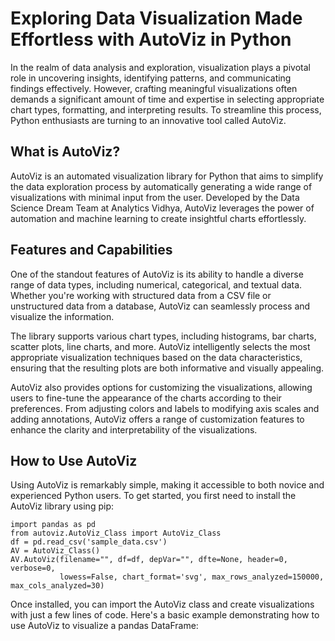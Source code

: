 # Exploring Data Visualization Made Effortless with AutoViz in Python

In the realm of data analysis and exploration, visualization plays a pivotal role in uncovering insights, identifying patterns, and communicating findings effectively. However, crafting meaningful visualizations often demands a significant amount of time and expertise in selecting appropriate chart types, formatting, and interpreting results. To streamline this process, Python enthusiasts are turning to an innovative tool called AutoViz.

## What is AutoViz?

AutoViz is an automated visualization library for Python that aims to simplify the data exploration process by automatically generating a wide range of visualizations with minimal input from the user. Developed by the Data Science Dream Team at Analytics Vidhya, AutoViz leverages the power of automation and machine learning to create insightful charts effortlessly.

## Features and Capabilities

One of the standout features of AutoViz is its ability to handle a diverse range of data types, including numerical, categorical, and textual data. Whether you're working with structured data from a CSV file or unstructured data from a database, AutoViz can seamlessly process and visualize the information.

The library supports various chart types, including histograms, bar charts, scatter plots, line charts, and more. AutoViz intelligently selects the most appropriate visualization techniques based on the data characteristics, ensuring that the resulting plots are both informative and visually appealing.

AutoViz also provides options for customizing the visualizations, allowing users to fine-tune the appearance of the charts according to their preferences. From adjusting colors and labels to modifying axis scales and adding annotations, AutoViz offers a range of customization features to enhance the clarity and interpretability of the visualizations.

## How to Use AutoViz

Using AutoViz is remarkably simple, making it accessible to both novice and experienced Python users. To get started, you first need to install the AutoViz library using pip:

    import pandas as pd
    from autoviz.AutoViz_Class import AutoViz_Class
    df = pd.read_csv('sample_data.csv')
    AV = AutoViz_Class()
    AV.AutoViz(filename="", df=df, depVar="", dfte=None, header=0, verbose=0,
               lowess=False, chart_format='svg', max_rows_analyzed=150000, max_cols_analyzed=30)


Once installed, you can import the AutoViz class and create visualizations with just a few lines of code. Here's a basic example demonstrating how to use AutoViz to visualize a pandas DataFrame:

